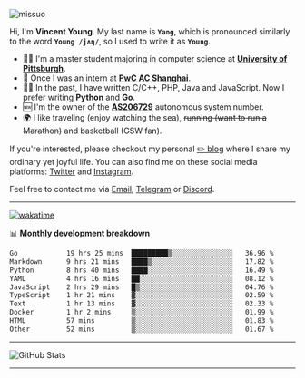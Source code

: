 <p align="left"> <img src="https://komarev.com/ghpvc/?username=missuo&label=Profile%20views&color=0e75b6&style=flat" alt="missuo" /> </p>


Hi, I'm **Vincent Young**. My last name is **`Yang`**, which is pronounced similarly to the word **`Young /jʌŋ/`**, so I used to write it as **`Young`**. 

-  👨‍🎓 I'm a master student majoring in computer science at [**University of Pittsburgh**](https://www.pitt.edu).
-  💼 Once I was an intern at **[PwC AC Shanghai](https://www.linkedin.com/company/pwc-ac-shanghai/)**.
-  👨‍💻 In the past, I have written C/C++, PHP, Java and JavaScript. Now I prefer writing **Python** and **Go**.
-  🆕 I'm the owner of the **[AS206729](https://bgp.tools/AS206729)** autonomous system number.
-  🌍 I like traveling (enjoy watching the sea), ~~running (want to run a Marathon)~~ and basketball (GSW fan).

If you're interested, please checkout my personal [✏️ blog](https://missuo.me/) where I share my ordinary yet joyful life. You can also find me on these social media platforms: [Twitter](https://twitter.com/m1ssuo) and [Instagram](https://www.instagram.com/m1ssuo).

Feel free to contact me via <a href="mailto:i@yyt.moe">Email</a>, [Telegram](https://t.me/missuo) or [Discord](https://discordapp.com/users/missuo#7448).

-------

[![wakatime](https://wakatime.com/badge/user/c13cd961-40ca-417a-afb6-1f9ea8ac295c.svg)](https://wakatime.com/@missuo)

📊 **Monthly development breakdown**
<!--START_SECTION:waka-->

```txt
Go            19 hrs 25 mins  █████████▒░░░░░░░░░░░░░░░   36.96 %
Markdown      9 hrs 21 mins   ████▒░░░░░░░░░░░░░░░░░░░░   17.82 %
Python        8 hrs 40 mins   ████░░░░░░░░░░░░░░░░░░░░░   16.49 %
YAML          4 hrs 16 mins   ██░░░░░░░░░░░░░░░░░░░░░░░   08.12 %
JavaScript    2 hrs 29 mins   █▒░░░░░░░░░░░░░░░░░░░░░░░   04.76 %
TypeScript    1 hr 21 mins    ▓░░░░░░░░░░░░░░░░░░░░░░░░   02.59 %
Text          1 hr 13 mins    ▓░░░░░░░░░░░░░░░░░░░░░░░░   02.33 %
Docker        1 hr 2 mins     ▒░░░░░░░░░░░░░░░░░░░░░░░░   01.99 %
HTML          57 mins         ▒░░░░░░░░░░░░░░░░░░░░░░░░   01.83 %
Other         52 mins         ▒░░░░░░░░░░░░░░░░░░░░░░░░   01.67 %
```

<!--END_SECTION:waka-->

-------

![GitHub Stats](https://github-readme-stats-opal-alpha-76.vercel.app/api?username=missuo&show_icons=true&theme=transparent)

-------


